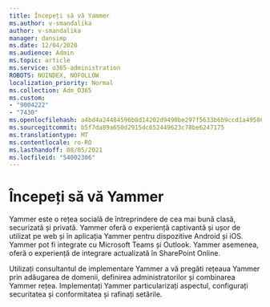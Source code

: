 ```yaml
---
title: Începeți să vă Yammer
ms.author: v-smandalika
author: v-smandalika
manager: dansimp
ms.date: 12/04/2020
ms.audience: Admin
ms.topic: article
ms.service: o365-administration
ROBOTS: NOINDEX, NOFOLLOW
localization_priority: Normal
ms.collection: Adm_O365
ms.custom:
- "9004222"
- "7430"
ms.openlocfilehash: a4bd4a24484596b8d14202d9490be297f5633b6b9ccd1a4958673b49752f77c7
ms.sourcegitcommit: b5f7da89a650d2915dc652449623c78be6247175
ms.translationtype: MT
ms.contentlocale: ro-RO
ms.lasthandoff: 08/05/2021
ms.locfileid: "54002306"
---
```

# <a name="get-started-with-yammer"></a>Începeți să vă Yammer

Yammer este o rețea socială de întreprindere de cea mai bună clasă, securizată și privată. Yammer oferă o experiență captivantă și ușor de utilizat pe web și în aplicația Yammer pentru dispozitive Android și iOS. Yammer pot fi integrate cu Microsoft Teams și Outlook. Yammer asemenea, oferă o experiență de integrare actualizată în SharePoint Online.

Utilizați consultantul de implementare Yammer a vă pregăti rețeaua Yammer prin adăugarea de domenii, definirea administratorilor și combinarea Yammer rețea. Implementați Yammer particularizați aspectul, configurați securitatea și conformitatea și rafinați setările.